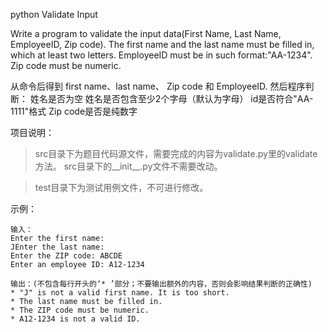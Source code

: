 python
Validate Input

Write a program to validate the input data(First Name, Last Name, EmployeeID, Zip code). The first name and the last name must
be filled in, which at least two letters. EmployeeID must be in such format:"AA-1234". Zip code must be numeric.

从命令后得到 first name、last name、 Zip code 和 EmployeeID.
然后程序判断：
    姓名是否为空
    姓名是否包含至少2个字母（默认为字母）
    id是否符合"AA-1111"格式
    Zip code是否是纯数字


项目说明：

>src目录下为题目代码源文件，需要完成的内容为validate.py里的validate方法。
>src目录下的__init__.py文件不需要改动。

>test目录下为测试用例文件，不可进行修改。


示例：

	输入：
	Enter the first name:
	JEnter the last name:
	Enter the ZIP code: ABCDE
	Enter an employee ID: A12-1234
	
	输出：(不包含每行开头的‘* ’部分；不要输出额外的内容，否则会影响结果判断的正确性)
	* "J" is not a valid first name. It is too short.
	* The last name must be filled in.
	* The ZIP code must be numeric.
	* A12-1234 is not a valid ID.